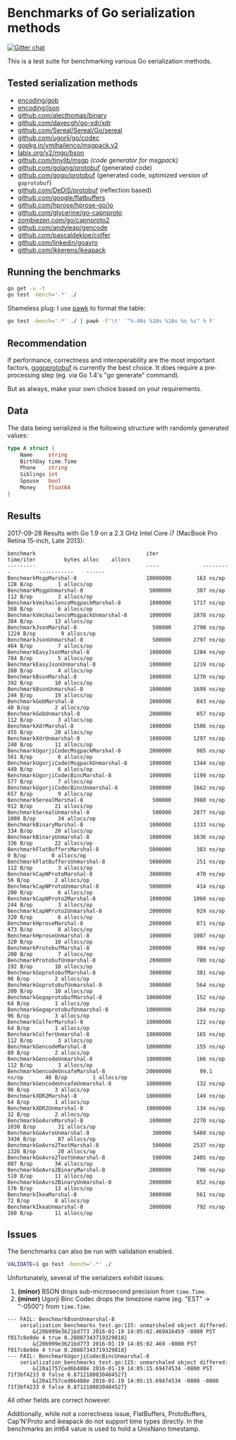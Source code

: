 # Benchmarks of Go serialization methods

[![Gitter chat](https://badges.gitter.im/alecthomas.png)](https://gitter.im/alecthomas/Lobby)

This is a test suite for benchmarking various Go serialization methods.

## Tested serialization methods

- [encoding/gob](http://golang.org/pkg/encoding/gob/)
- [encoding/json](http://golang.org/pkg/encoding/json/)
- [github.com/alecthomas/binary](https://github.com/alecthomas/binary)
- [github.com/davecgh/go-xdr/xdr](https://github.com/davecgh/go-xdr)
- [github.com/Sereal/Sereal/Go/sereal](https://github.com/Sereal/Sereal)
- [github.com/ugorji/go/codec](https://github.com/ugorji/go/tree/master/codec)
- [gopkg.in/vmihailenco/msgpack.v2](https://github.com/vmihailenco/msgpack)
- [labix.org/v2/mgo/bson](https://labix.org/v2/mgo/bson)
- [github.com/tinylib/msgp](https://github.com/tinylib/msgp) *(code generator for msgpack)*
- [github.com/golang/protobuf](https://github.com/golang/protobuf) (generated code)
- [github.com/gogo/protobuf](https://github.com/gogo/protobuf) (generated code, optimized version of `goprotobuf`)
- [github.com/DeDiS/protobuf](https://github.com/DeDiS/protobuf) (reflection based)
- [github.com/google/flatbuffers](https://github.com/google/flatbuffers)
- [github.com/hprose/hprose-go/io](https://github.com/hprose/hprose-go)
- [github.com/glycerine/go-capnproto](https://github.com/glycerine/go-capnproto)
- [zombiezen.com/go/capnproto2](https://godoc.org/zombiezen.com/go/capnproto2)
- [github.com/andyleap/gencode](https://github.com/andyleap/gencode)
- [github.com/pascaldekloe/colfer](https://github.com/pascaldekloe/colfer)
- [github.com/linkedin/goavro](https://github.com/linkedin/goavro)
- [github.com/ikkerens/ikeapack](https://github.com/ikkerens/ikeapack)

## Running the benchmarks

```bash
go get -u -t
go test -bench='.*' ./
```

Shameless plug: I use [pawk](https://github.com/alecthomas/pawk) to format the table:

```bash
go test -bench='.*' ./ | pawk -F'\t' '"%-40s %10s %10s %s %s" % f'
```

## Recommendation

If performance, correctness and interoperability are the most
important factors, [gogoprotobuf](https://gogo.github.io/) is
currently the best choice. It does require a pre-processing step (eg.
via Go 1.4's "go generate" command).

But as always, make your own choice based on your requirements.

## Data

The data being serialized is the following structure with randomly generated values:

```go
type A struct {
    Name     string
    BirthDay time.Time
    Phone    string
    Siblings int
    Spouse   bool
    Money    float64
}
```


## Results

2017-09-28 Results with Go 1.9 on a 2.3 GHz Intel Core i7 (MacBook Pro Retina 15-inch, Late 2013):

```
benchmark                                   iter              time/iter         bytes alloc    allocs
---------                                   ----              ---------         -----------    ------
BenchmarkMsgpMarshal-8                      10000000        163 ns/op      128 B/op        1 allocs/op
BenchmarkMsgpUnmarshal-8                     5000000        307 ns/op      112 B/op        3 allocs/op
BenchmarkVmihailencoMsgpackMarshal-8         1000000       1717 ns/op      368 B/op        6 allocs/op
BenchmarkVmihailencoMsgpackUnmarshal-8       1000000       1878 ns/op      384 B/op       13 allocs/op
BenchmarkJsonMarshal-8                        500000       2798 ns/op     1224 B/op        9 allocs/op
BenchmarkJsonUnmarshal-8                      500000       2797 ns/op      464 B/op        7 allocs/op
BenchmarkEasyJsonMarshal-8                   1000000       1204 ns/op      784 B/op        5 allocs/op
BenchmarkEasyJsonUnmarshal-8                 1000000       1219 ns/op      160 B/op        4 allocs/op
BenchmarkBsonMarshal-8                       1000000       1270 ns/op      392 B/op       10 allocs/op
BenchmarkBsonUnmarshal-8                     1000000       1699 ns/op      244 B/op       19 allocs/op
BenchmarkGobMarshal-8                        2000000        843 ns/op       48 B/op        2 allocs/op
BenchmarkGobUnmarshal-8                      2000000        857 ns/op      112 B/op        3 allocs/op
BenchmarkXdrMarshal-8                        1000000       1506 ns/op      455 B/op       20 allocs/op
BenchmarkXdrUnmarshal-8                      1000000       1297 ns/op      240 B/op       11 allocs/op
BenchmarkUgorjiCodecMsgpackMarshal-8         2000000        985 ns/op      561 B/op        6 allocs/op
BenchmarkUgorjiCodecMsgpackUnmarshal-8       1000000       1344 ns/op      449 B/op        6 allocs/op
BenchmarkUgorjiCodecBincMarshal-8            1000000       1199 ns/op      577 B/op        7 allocs/op
BenchmarkUgorjiCodecBincUnmarshal-8          1000000       1662 ns/op      657 B/op        9 allocs/op
BenchmarkSerealMarshal-8                      500000       3988 ns/op      912 B/op       21 allocs/op
BenchmarkSerealUnmarshal-8                    500000       2877 ns/op     1008 B/op       34 allocs/op
BenchmarkBinaryMarshal-8                     1000000       1333 ns/op      334 B/op       20 allocs/op
BenchmarkBinaryUnmarshal-8                   1000000       1636 ns/op      336 B/op       22 allocs/op
BenchmarkFlatBuffersMarshal-8                5000000        383 ns/op        0 B/op        0 allocs/op
BenchmarkFlatBuffersUnmarshal-8              5000000        251 ns/op      112 B/op        3 allocs/op
BenchmarkCapNProtoMarshal-8                  3000000        470 ns/op       56 B/op        2 allocs/op
BenchmarkCapNProtoUnmarshal-8                5000000        414 ns/op      200 B/op        6 allocs/op
BenchmarkCapNProto2Marshal-8                 1000000       1060 ns/op      244 B/op        3 allocs/op
BenchmarkCapNProto2Unmarshal-8               2000000        929 ns/op      320 B/op        6 allocs/op
BenchmarkHproseMarshal-8                     2000000        871 ns/op      473 B/op        8 allocs/op
BenchmarkHproseUnmarshal-8                   1000000       1007 ns/op      320 B/op       10 allocs/op
BenchmarkProtobufMarshal-8                   2000000        904 ns/op      200 B/op        7 allocs/op
BenchmarkProtobufUnmarshal-8                 2000000        780 ns/op      192 B/op       10 allocs/op
BenchmarkGoprotobufMarshal-8                 3000000        381 ns/op       96 B/op        2 allocs/op
BenchmarkGoprotobufUnmarshal-8               3000000        564 ns/op      200 B/op       10 allocs/op
BenchmarkGogoprotobufMarshal-8              10000000        152 ns/op       64 B/op        1 allocs/op
BenchmarkGogoprotobufUnmarshal-8            10000000        284 ns/op       96 B/op        3 allocs/op
BenchmarkColferMarshal-8                    10000000        122 ns/op       64 B/op        1 allocs/op
BenchmarkColferUnmarshal-8                  10000000        165 ns/op      112 B/op        3 allocs/op
BenchmarkGencodeMarshal-8                   10000000        155 ns/op       80 B/op        2 allocs/op
BenchmarkGencodeUnmarshal-8                 10000000        166 ns/op      112 B/op        3 allocs/op
BenchmarkGencodeUnsafeMarshal-8             20000000         99.1 ns/op       48 B/op        1 allocs/op
BenchmarkGencodeUnsafeUnmarshal-8           10000000        132 ns/op       96 B/op        3 allocs/op
BenchmarkXDR2Marshal-8                      10000000        149 ns/op       64 B/op        1 allocs/op
BenchmarkXDR2Unmarshal-8                    10000000        134 ns/op       32 B/op        2 allocs/op
BenchmarkGoAvroMarshal-8                     1000000       2270 ns/op     1030 B/op       31 allocs/op
BenchmarkGoAvroUnmarshal-8                    300000       5460 ns/op     3436 B/op       87 allocs/op
BenchmarkGoAvro2TextMarshal-8                 500000       2537 ns/op     1326 B/op       20 allocs/op
BenchmarkGoAvro2TextUnmarshal-8               500000       2405 ns/op      807 B/op       34 allocs/op
BenchmarkGoAvro2BinaryMarshal-8              2000000        796 ns/op      510 B/op       11 allocs/op
BenchmarkGoAvro2BinaryUnmarshal-8            2000000        852 ns/op      576 B/op       13 allocs/op
BenchmarkIkeaMarshal-8                       3000000        561 ns/op       72 B/op        8 allocs/op
BenchmarkIkeaUnmarshal-8                     2000000        792 ns/op      160 B/op       11 allocs/op
```

## Issues


The benchmarks can also be run with validation enabled.

```bash
VALIDATE=1 go test -bench='.*' ./
```

Unfortunately, several of the serializers exhibit issues:

1. **(minor)** BSON drops sub-microsecond precision from `time.Time`.
3. **(minor)** Ugorji Binc Codec drops the timezone name (eg. "EST" -> "-0500") from `time.Time`.

```
--- FAIL: BenchmarkBsonUnmarshal-8
    serialization_benchmarks_test.go:115: unmarshaled object differed:
        &{20b999e3621bd773 2016-01-19 14:05:02.469416459 -0800 PST f017c8e9de 4 true 0.20887343719329818}
        &{20b999e3621bd773 2016-01-19 14:05:02.469 -0800 PST f017c8e9de 4 true 0.20887343719329818}
--- FAIL: BenchmarkUgorjiCodecBincUnmarshal-8
    serialization_benchmarks_test.go:115: unmarshaled object differed:
        &{20a1757ced6b488e 2016-01-19 14:05:15.69474534 -0800 PST 71f3bf4233 0 false 0.8712180830484527}
        &{20a1757ced6b488e 2016-01-19 14:05:15.69474534 -0800 -0800 71f3bf4233 0 false 0.8712180830484527}
```

All other fields are correct however.

Additionally, while not a correctness issue, FlatBuffers, ProtoBuffers, Cap'N'Proto and ikeapack do not
support time types directly. In the benchmarks an int64 value is used to hold a UnixNano timestamp.
